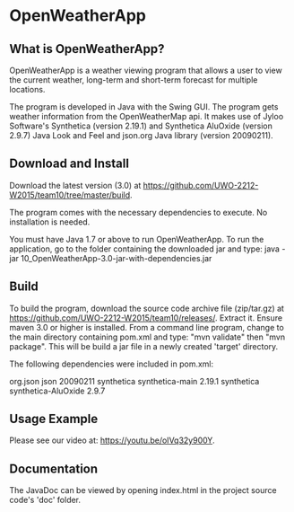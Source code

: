 OpenWeatherApp
=======

What is OpenWeatherApp?
-----------
OpenWeatherApp is a weather viewing program that allows a user to view the current weather, long-term and short-term forecast for multiple locations. 

The program is developed in Java with the Swing GUI. The program gets weather information from the OpenWeatherMap api. It makes use of Jyloo Software's Synthetica (version 2.19.1) and Synthetica AluOxide (version 2.9.7) Java Look and Feel and json.org Java library (version 20090211).

Download and Install
-----------
Download the latest version (3.0) at https://github.com/UWO-2212-W2015/team10/tree/master/build. 

The program comes with the necessary dependencies to execute. No installation is needed.

You must have Java 1.7 or above to run OpenWeatherApp. To run the application, go to the folder containing the downloaded jar and type: java -jar 10_OpenWeatherApp-3.0-jar-with-dependencies.jar

Build
-----------

To build the program, download the source code archive file (zip/tar.gz) at https://github.com/UWO-2212-W2015/team10/releases/.
Extract it. Ensure maven 3.0 or higher is installed. From a command line program, change to the main directory containing pom.xml and type: "mvn validate" then "mvn package". This will be build a jar file in a newly created 'target' directory.

The following dependencies were included in pom.xml:

<dependencies>
<dependency>
	<groupId>org.json</groupId>
	<artifactId>json</artifactId>
	<version>20090211</version>
</dependency>

<dependency>
        <groupId>synthetica</groupId>
        <artifactId>synthetica-main</artifactId>
        <version>2.19.1</version>
</dependency>

<dependency>
        <groupId>synthetica</groupId>
        <artifactId>synthetica-AluOxide</artifactId>
        <version>2.9.7</version>
</dependency>

</dependencies>

Usage Example
-----------
Please see our video at: https://youtu.be/oIVq32y900Y.

Documentation
-----------

The JavaDoc can be viewed by opening index.html in the project source code's 'doc' folder.






